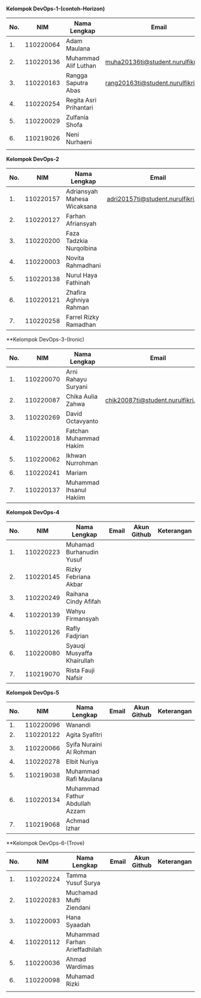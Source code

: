 **Kelompok DevOps-1-(contoh-Horizon)**

| **No.** | **NIM**   | **Nama Lengkap**       | **Email** | **Akun Github** | **Keterangan** |
|---------|-----------|------------------------|-----------|-----------------|----------------|
| 1.      | 110220064 | Adam Maulana           |           |                 |                |
| 2.      | 110220136 | Muhammad Alif Luthan   | muha20136ti@student.nurulfikri.ac.id          | okealip                |                |
| 3.      | 110220163 | Rangga Saputra Abas    |rang20163ti@student.nurulfikri.ac.id           |RanggaSaputra                 |                |
| 4.      | 110220254 | Regita Asri Prihantari |           |                 |                |
| 5.      | 110220029 | Zulfania Shofa         |           |                 |                |
| 6.      | 110219026 | Neni Nurhaeni          |           |                 |                |
|         |           |                        |           |                 |                |

**Kelompok DevOps-2**

| **No.** | **NIM**   | **Nama Lengkap**            | **Email** | **Akun Github** | **Keterangan** |
|---------|-----------|-----------------------------|-----------|-----------------|----------------|
| 1.      | 110220157 | Adriansyah Mahesa Wicaksana |adri20157ti@student.nurulfikri.ac.id           |adrnsyhmahesa                 |                |
| 2.      | 110220127 | Farhan Afriansyah           |           |                 |                |
| 3.      | 110220200 | Faza Tadzkia Nurqolbina     |           |                 |                |
| 4.      | 110220003 | Novita Rahmadhani           |           |                 |                |
| 5.      | 110220138 | Nurul Haya Fathinah         |           |                 |                |
| 6.      | 110220121 | Zhafira Aghniya Rahman      |           |                 |                |
| 7.      | 110220258 | Farrel Rizky Ramadhan       |           |                 |                |

**Kelompok DevOps-3-(Ironic)

| **No.** | **NIM**   | **Nama Lengkap**        | **Email** | **Akun Github** | **Keterangan** |
|---------|-----------|-------------------------|-----------|-----------------|----------------|
| 1.      | 110220070 | Arni Rahayu Suryani     |           |                 |                |
| 2.      | 110220087 | Chika Aulia Zahwa       | chik20087ti@student.nurulfikri.ac.od          | chikaauli               |                |
| 3.      | 110220269 | David Octavyanto        |           |                 |                |
| 4.      | 110220018 | Fatchan Muhammad Hakim  |           |                 |                |
| 5.      | 110220062 | Ikhwan Nurrohman        |           |                 |                |
| 6.      | 110220241 | Mariam                  |           |                 |                |
| 7.      | 110220137 | Muhammad Ihsanul Hakiim |           |                 |                |

**Kelompok DevOps-4**

| **No.** | **NIM**   | **Nama Lengkap**           | **Email** | **Akun Github** | **Keterangan** |
|---------|-----------|----------------------------|-----------|-----------------|----------------|
| 1.      | 110220223 | Muhamad Burhanudin Yusuf   |           |                 |                |
| 2.      | 110220145 | Rizky Febriana Akbar       |           |                 |                |
| 3.      | 110220249 | Raihana Cindy Afifah       |           |                 |                |
| 4.      | 110220139 | Wahyu Firmansyah           |           |                 |                |
| 5.      | 110220126 | Rafly Fadjrian             |           |                 |                |
| 6.      | 110220080 | Syauqi Musyaffa Khairullah |           |                 |                |
| 7.      | 110219070 | Rista Fauji Nafsir         |           |                 |                |

**Kelompok DevOps-5**

| **No.** | **NIM**   | **Nama Lengkap**               | **Email** | **Akun Github** | **Keterangan** |
|---------|-----------|--------------------------------|-----------|-----------------|----------------|
| 1.      | 110220096 | Wanandi                        |           |                 |                |
| 2.      | 110220122 | Agita Syafitri                 |           |                 |                |
| 3.      | 110220066 | Syifa Nuraini Al Rohman        |           |                 |                |
| 4.      | 110220278 | Elbit Nuriya                   |           |                 |                |
| 5.      | 110219038 | Muhammad Rafi Maulana          |           |                 |                |
| 6.      | 110220134 | Muhammad Fathur Abdullah Azzam |           |                 |                |
| 7.      | 110219068 | Achmad Izhar                   |           |                 |                |

**Kelompok DevOps-6-(Trove)

| **No.** | **NIM**   | **Nama Lengkap**              | **Email** | **Akun Github** | **Keterangan** |
|---------|-----------|-------------------------------|-----------|-----------------|----------------|
| 1.      | 110220224 | Tamma Yusuf Surya             |           |                 |                |
| 2.      | 110220283 | Muchamad Mufti Ziendani       |           |                 |                |
| 3.      | 110220093 | Hana Syaadah                  |           |                 |                |
| 4.      | 110220112 | Muhammad Farhan Arieffadhilah |           |                 |                |
| 5.      | 110220036 | Ahmad Wardimas                |           |                 |                |
| 6.      | 110220098 | Muhamad Rizki                 |           |                 |                |
|         |           |                               |           |                 |                |
